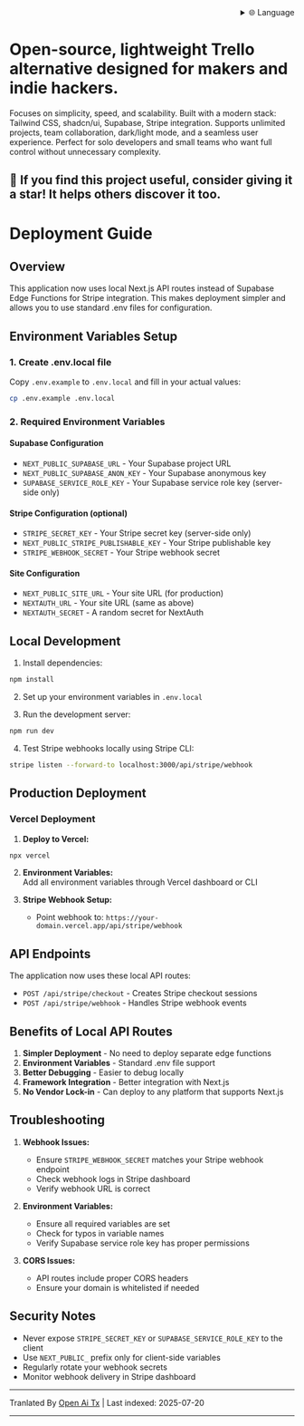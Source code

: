 <div align="right">
  <details>
    <summary >🌐 Language</summary>
    <div>
      <div align="center">
        <a href="https://openaitx.github.io/view.html?user=Uaghazade1&project=kanba&lang=en">English</a>
        | <a href="https://openaitx.github.io/view.html?user=Uaghazade1&project=kanba&lang=zh-CN">Simplified Chinese</a>
        | <a href="https://openaitx.github.io/view.html?user=Uaghazade1&project=kanba&lang=zh-TW">Traditional Chinese</a>
        | <a href="https://openaitx.github.io/view.html?user=Uaghazade1&project=kanba&lang=ja">Japanese</a>
        | <a href="https://openaitx.github.io/view.html?user=Uaghazade1&project=kanba&lang=ko">Korean</a>
        | <a href="https://openaitx.github.io/view.html?user=Uaghazade1&project=kanba&lang=hi">Hindi</a>
        | <a href="https://openaitx.github.io/view.html?user=Uaghazade1&project=kanba&lang=th">Thai</a>
        | <a href="https://openaitx.github.io/view.html?user=Uaghazade1&project=kanba&lang=fr">French</a>
        | <a href="https://openaitx.github.io/view.html?user=Uaghazade1&project=kanba&lang=de">German</a>
        | <a href="https://openaitx.github.io/view.html?user=Uaghazade1&project=kanba&lang=es">Spanish</a>
        | <a href="https://openaitx.github.io/view.html?user=Uaghazade1&project=kanba&lang=it">Italian</a>
        | <a href="https://openaitx.github.io/view.html?user=Uaghazade1&project=kanba&lang=ru">Russian</a>
        | <a href="https://openaitx.github.io/view.html?user=Uaghazade1&project=kanba&lang=pt">Portuguese</a>
        | <a href="https://openaitx.github.io/view.html?user=Uaghazade1&project=kanba&lang=nl">Dutch</a>
        | <a href="https://openaitx.github.io/view.html?user=Uaghazade1&project=kanba&lang=pl">Polish</a>
        | <a href="https://openaitx.github.io/view.html?user=Uaghazade1&project=kanba&lang=ar">Arabic</a>
        | <a href="https://openaitx.github.io/view.html?user=Uaghazade1&project=kanba&lang=fa">Persian</a>
        | <a href="https://openaitx.github.io/view.html?user=Uaghazade1&project=kanba&lang=tr">Turkish</a>
        | <a href="https://openaitx.github.io/view.html?user=Uaghazade1&project=kanba&lang=vi">Vietnamese</a>
        | <a href="https://openaitx.github.io/view.html?user=Uaghazade1&project=kanba&lang=id">Indonesian</a>
      </div>
    </div>
  </details>
</div>

# Open-source, lightweight Trello alternative designed for makers and indie hackers.

Focuses on simplicity, speed, and scalability.
Built with a modern stack: Tailwind CSS, shadcn/ui, Supabase, Stripe integration.
Supports unlimited projects, team collaboration, dark/light mode, and a seamless user experience.
Perfect for solo developers and small teams who want full control without unnecessary complexity.

## 🌟 If you find this project useful, consider giving it a star! It helps others discover it too.

# Deployment Guide

## Overview
This application now uses local Next.js API routes instead of Supabase Edge Functions for Stripe integration. This makes deployment simpler and allows you to use standard .env files for configuration.

## Environment Variables Setup

### 1. Create .env.local file
Copy `.env.example` to `.env.local` and fill in your actual values:


```bash
cp .env.example .env.local
```
### 2. Required Environment Variables

#### Supabase Configuration
- `NEXT_PUBLIC_SUPABASE_URL` - Your Supabase project URL
- `NEXT_PUBLIC_SUPABASE_ANON_KEY` - Your Supabase anonymous key
- `SUPABASE_SERVICE_ROLE_KEY` - Your Supabase service role key (server-side only)

#### Stripe Configuration (optional)
- `STRIPE_SECRET_KEY` - Your Stripe secret key (server-side only)
- `NEXT_PUBLIC_STRIPE_PUBLISHABLE_KEY` - Your Stripe publishable key
- `STRIPE_WEBHOOK_SECRET` - Your Stripe webhook secret

#### Site Configuration
- `NEXT_PUBLIC_SITE_URL` - Your site URL (for production)
- `NEXTAUTH_URL` - Your site URL (same as above)
- `NEXTAUTH_SECRET` - A random secret for NextAuth

## Local Development

1. Install dependencies:

```bash
npm install
```
2. Set up your environment variables in `.env.local`

3. Run the development server:</translate-content>

```bash
npm run dev
```
4. Test Stripe webhooks locally using Stripe CLI:

```bash
stripe listen --forward-to localhost:3000/api/stripe/webhook
```
## Production Deployment


### Vercel Deployment

1. **Deploy to Vercel:**

```bash
npx vercel
```
2. **Environment Variables:**  
   Add all environment variables through Vercel dashboard or CLI  

3. **Stripe Webhook Setup:**  
   - Point webhook to: `https://your-domain.vercel.app/api/stripe/webhook`  

## API Endpoints  

The application now uses these local API routes:  

- `POST /api/stripe/checkout` - Creates Stripe checkout sessions  
- `POST /api/stripe/webhook` - Handles Stripe webhook events  

## Benefits of Local API Routes  

1. **Simpler Deployment** - No need to deploy separate edge functions  
2. **Environment Variables** - Standard .env file support  
3. **Better Debugging** - Easier to debug locally  
4. **Framework Integration** - Better integration with Next.js  
5. **No Vendor Lock-in** - Can deploy to any platform that supports Next.js  

## Troubleshooting  

1. **Webhook Issues:**  
   - Ensure `STRIPE_WEBHOOK_SECRET` matches your Stripe webhook endpoint  
   - Check webhook logs in Stripe dashboard  
   - Verify webhook URL is correct  

2. **Environment Variables:**  
   - Ensure all required variables are set  
   - Check for typos in variable names  
   - Verify Supabase service role key has proper permissions  

3. **CORS Issues:**  
   - API routes include proper CORS headers  
   - Ensure your domain is whitelisted if needed  

## Security Notes  

- Never expose `STRIPE_SECRET_KEY` or `SUPABASE_SERVICE_ROLE_KEY` to the client  
- Use `NEXT_PUBLIC_` prefix only for client-side variables  
- Regularly rotate your webhook secrets  
- Monitor webhook delivery in Stripe dashboard  



---

Tranlated By [Open Ai Tx](https://github.com/OpenAiTx/OpenAiTx) | Last indexed: 2025-07-20

---